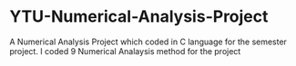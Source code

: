 # YTU-Numerical-Analysis-Project
A Numerical Analysis Project which coded in C language for the semester project. I coded 9 Numerical Analaysis method for the project
